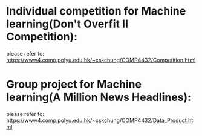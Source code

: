# Individual competition for Machine learning(Don't Overfit II Competition):
please refer to: https://www4.comp.polyu.edu.hk/~cskchung/COMP4432/Competition.html
# Group project for Machine learning(A Million News Headlines):
please refer to: https://www4.comp.polyu.edu.hk/~cskchung/COMP4432/Data_Product.html
